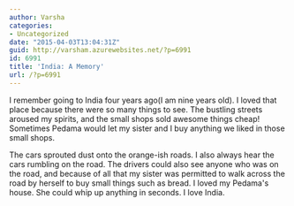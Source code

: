 ```yaml
---
author: Varsha
categories:
- Uncategorized
date: "2015-04-03T13:04:31Z"
guid: http://varsham.azurewebsites.net/?p=6991
id: 6991
title: 'India: A Memory'
url: /?p=6991
---
```


I remember going to India four years ago(I am nine years old). I loved that place because there were so many things to see. The bustling streets aroused my spirits, and the small shops sold awesome things cheap! Sometimes Pedama would let my sister and I buy anything we liked in those small shops.
  
The cars sprouted dust onto the orange-ish roads. I also always hear the cars rumbling on the road. The drivers could also see anyone who was on the road, and because of all that my sister was permitted to walk across the road by herself to buy small things such as bread. I loved my Pedama's house. She could whip up anything in seconds. I love India.